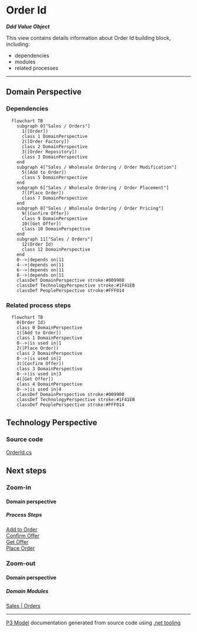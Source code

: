 ﻿
# Order Id

***Ddd Value Object***  

This view contains details information about Order Id building block, including:
- dependencies
- modules
- related processes  

---



## Domain Perspective


### Dependencies

```mermaid
  flowchart TB
    subgraph 0["Sales / Orders"]
      1([Order])
      class 1 DomainPerspective
      2([Order Factory])
      class 2 DomainPerspective
      3([Order Repository])
      class 3 DomainPerspective
    end
    subgraph 4["Sales / Wholesale Ordering / Order Modification"]
      5([Add to Order])
      class 5 DomainPerspective
    end
    subgraph 6["Sales / Wholesale Ordering / Order Placement"]
      7([Place Order])
      class 7 DomainPerspective
    end
    subgraph 8["Sales / Wholesale Ordering / Order Pricing"]
      9([Confirm Offer])
      class 9 DomainPerspective
      10([Get Offer])
      class 10 DomainPerspective
    end
    subgraph 11["Sales / Orders"]
      12(Order Id)
      class 12 DomainPerspective
    end
    0-->|depends on|11
    4-->|depends on|11
    6-->|depends on|11
    8-->|depends on|11
    classDef DomainPerspective stroke:#009900
    classDef TechnologyPerspective stroke:#1F41EB
    classDef PeoplePerspective stroke:#FFF014
```

### Related process steps

```mermaid
  flowchart TB
    0(Order Id)
    class 0 DomainPerspective
    1([Add to Order])
    class 1 DomainPerspective
    0-->|is used in|1
    2([Place Order])
    class 2 DomainPerspective
    0-->|is used in|2
    3([Confirm Offer])
    class 3 DomainPerspective
    0-->|is used in|3
    4([Get Offer])
    class 4 DomainPerspective
    0-->|is used in|4
    classDef DomainPerspective stroke:#009900
    classDef TechnologyPerspective stroke:#1F41EB
    classDef PeoplePerspective stroke:#FFF014
```

## Technology Perspective


### Source code

[OrderId.cs](../../../../../../../Sources/Sales/Sales.DeepModel/Orders/OrderId.cs)  

## Next steps


### Zoom-in


#### Domain perspective


##### Process Steps

[Add to Order](../WholesaleOrdering/OrderModification/AddToOrder.md)  
[Confirm Offer](../WholesaleOrdering/OrderPricing/ConfirmOffer.md)  
[Get Offer](../WholesaleOrdering/OrderPricing/GetOffer.md)  
[Place Order](../WholesaleOrdering/OrderPlacement/PlaceOrder.md)  

### Zoom-out


#### Domain perspective


##### Domain Modules

[Sales | Orders](Orders.md)  

---

[P3 Model](https://github.com/P3-model/P3-model) documentation generated from source code using [.net tooling](https://github.com/P3-model/P3-model-dotnet)
